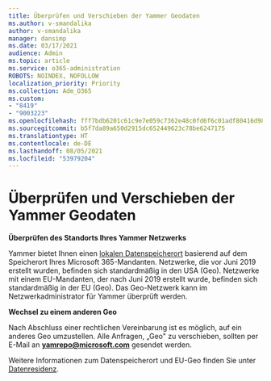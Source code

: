 ```yaml
---
title: Überprüfen und Verschieben der Yammer Geodaten
ms.author: v-smandalika
author: v-smandalika
manager: dansimp
ms.date: 03/17/2021
audience: Admin
ms.topic: article
ms.service: o365-administration
ROBOTS: NOINDEX, NOFOLLOW
localization_priority: Priority
ms.collection: Adm_O365
ms.custom:
- "8419"
- "9003223"
ms.openlocfilehash: fff7bdb6201c61c9e7e059c7362e48c0fd6f6c01adf80416d98fd0eb23c36c8a
ms.sourcegitcommit: b5f7da89a650d2915dc652449623c78be6247175
ms.translationtype: HT
ms.contentlocale: de-DE
ms.lasthandoff: 08/05/2021
ms.locfileid: "53979204"
---
```

# <a name="checking-and-moving-yammer-geo"></a>Überprüfen und Verschieben der Yammer Geodaten

**Überprüfen des Standorts Ihres Yammer Netzwerks**

Yammer bietet Ihnen einen [lokalen Datenspeicherort](https://docs.microsoft.com/yammer/manage-security-and-compliance/data-residency) basierend auf dem Speicherort Ihres Microsoft 365-Mandanten. Netzwerke, die vor Juni 2019 erstellt wurden, befinden sich standardmäßig in den USA (Geo). Netzwerke mit einem EU-Mandanten, der nach Juni 2019 erstellt wurde, befinden sich standardmäßig in der EU (Geo). Das Geo-Netzwerk kann im Netzwerkadministrator für Yammer überprüft werden.

**Wechsel zu einem anderen Geo**

Nach Abschluss einer rechtlichen Vereinbarung ist es möglich, auf ein anderes Geo umzustellen. Alle Anfragen, „Geo" zu verschieben, sollten per E-Mail an **yamrepo@microsoft.com** gesendet werden.

Weitere Informationen zum Datenspeicherort und EU-Geo finden Sie unter [Datenresidenz](https://docs.microsoft.com/yammer/manage-security-and-compliance/data-residency).
